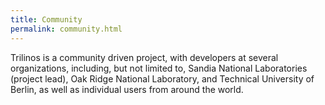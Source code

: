 ```yaml
---
title: Community
permalink: community.html
---
```


Trilinos is a community driven project, with developers at several organizations, including, but not limited to,
Sandia National Laboratories (project lead), Oak Ridge National Laboratory, and Technical University of Berlin,
as well as individual users from around the world.
